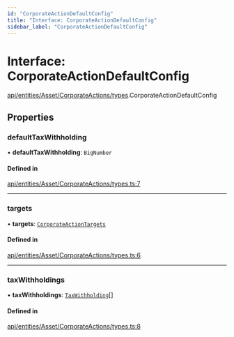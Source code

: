 ```yaml
---
id: "CorporateActionDefaultConfig"
title: "Interface: CorporateActionDefaultConfig"
sidebar_label: "CorporateActionDefaultConfig"
---
```


# Interface: CorporateActionDefaultConfig

[api/entities/Asset/CorporateActions/types](../../../../../../../modules/API/Entities/Asset/CorporateActions/Types/Types.md).CorporateActionDefaultConfig

## Properties

### defaultTaxWithholding

• **defaultTaxWithholding**: `BigNumber`

#### Defined in

[api/entities/Asset/CorporateActions/types.ts:7](https://github.com/PolymeshAssociation/polymesh-sdk/blob/15be87e8/src/api/entities/Asset/CorporateActions/types.ts#L7)

___

### targets

• **targets**: [`CorporateActionTargets`](../../../../CorporateActionBase/Types/CorporateActionTargets/CorporateActionTargets.md)

#### Defined in

[api/entities/Asset/CorporateActions/types.ts:6](https://github.com/PolymeshAssociation/polymesh-sdk/blob/15be87e8/src/api/entities/Asset/CorporateActions/types.ts#L6)

___

### taxWithholdings

• **taxWithholdings**: [`TaxWithholding`](../../../../CorporateActionBase/Types/TaxWithholding/TaxWithholding.md)[]

#### Defined in

[api/entities/Asset/CorporateActions/types.ts:8](https://github.com/PolymeshAssociation/polymesh-sdk/blob/15be87e8/src/api/entities/Asset/CorporateActions/types.ts#L8)
